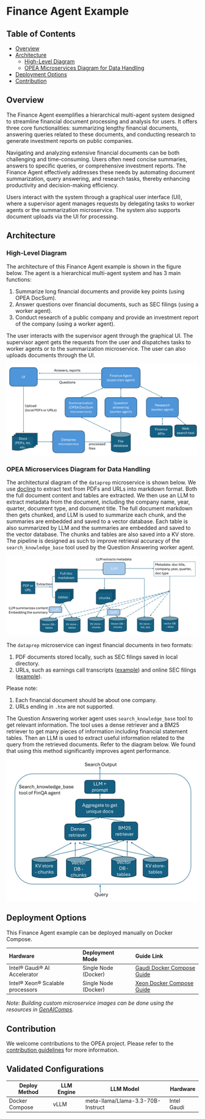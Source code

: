 # Finance Agent Example

## Table of Contents

- [Overview](#overview)
- [Architecture](#architecture)
  - [High-Level Diagram](#high-level-diagram)
  - [OPEA Microservices Diagram for Data Handling](#opea-microservices-diagram-for-data-handling)
- [Deployment Options](#deployment-options)
- [Contribution](#contribution)

## Overview

The Finance Agent exemplifies a hierarchical multi-agent system designed to streamline financial document processing and analysis for users. It offers three core functionalities: summarizing lengthy financial documents, answering queries related to these documents, and conducting research to generate investment reports on public companies.

Navigating and analyzing extensive financial documents can be both challenging and time-consuming. Users often need concise summaries, answers to specific queries, or comprehensive investment reports. The Finance Agent effectively addresses these needs by automating document summarization, query answering, and research tasks, thereby enhancing productivity and decision-making efficiency.

Users interact with the system through a graphical user interface (UI), where a supervisor agent manages requests by delegating tasks to worker agents or the summarization microservice. The system also supports document uploads via the UI for processing.

## Architecture

### High-Level Diagram

The architecture of this Finance Agent example is shown in the figure below. The agent is a hierarchical multi-agent system and has 3 main functions:

1. Summarize long financial documents and provide key points (using OPEA DocSum).
2. Answer questions over financial documents, such as SEC filings (using a worker agent).
3. Conduct research of a public company and provide an investment report of the company (using a worker agent).

The user interacts with the supervisor agent through the graphical UI. The supervisor agent gets the requests from the user and dispatches tasks to worker agents or to the summarization microservice. The user can also uploads documents through the UI.

![Finance Agent Architecture](assets/finance_agent_arch.png)

### OPEA Microservices Diagram for Data Handling

The architectural diagram of the `dataprep` microservice is shown below. We use [docling](https://github.com/docling-project/docling) to extract text from PDFs and URLs into markdown format. Both the full document content and tables are extracted. We then use an LLM to extract metadata from the document, including the company name, year, quarter, document type, and document title. The full document markdown then gets chunked, and LLM is used to summarize each chunk, and the summaries are embedded and saved to a vector database. Each table is also summarized by LLM and the summaries are embedded and saved to the vector database. The chunks and tables are also saved into a KV store. The pipeline is designed as such to improve retrieval accuracy of the `search_knowledge_base` tool used by the Question Answering worker agent.

![dataprep architecture](assets/fin_agent_dataprep.png)

The `dataprep` microservice can ingest financial documents in two formats:

1. PDF documents stored locally, such as SEC filings saved in local directory.
2. URLs, such as earnings call transcripts ([example](https://www.fool.com/earnings/call-transcripts/2025/03/06/costco-wholesale-cost-q2-2025-earnings-call-transc/)) and online SEC filings ([example](https://investors.3m.com/financials/sec-filings/content/0000066740-25-000006/0000066740-25-000006.pdf)).

Please note:

1. Each financial document should be about one company.
2. URLs ending in `.htm` are not supported.

The Question Answering worker agent uses `search_knowledge_base` tool to get relevant information. The tool uses a dense retriever and a BM25 retriever to get many pieces of information including financial statement tables. Then an LLM is used to extract useful information related to the query from the retrieved documents. Refer to the diagram below. We found that using this method significantly improves agent performance.

![finqa search tool arch](assets/finqa_tool.png)

## Deployment Options

This Finance Agent example can be deployed manually on Docker Compose.

| Hardware                           | Deployment Mode      | Guide Link                                                               |
| :--------------------------------- | :------------------- | :----------------------------------------------------------------------- |
| Intel® Gaudi® AI Accelerator     | Single Node (Docker) | [Gaudi Docker Compose Guide](./docker_compose/intel/hpu/gaudi/README.md) |
| Intel® Xeon® Scalable processors | Single Node (Docker) | [Xeon Docker Compose Guide](./docker_compose/intel/cpu/xeon/README.md)   |

_Note: Building custom microservice images can be done using the resources in [GenAIComps](https://github.com/opea-project/GenAIComps)._

## Contribution

We welcome contributions to the OPEA project. Please refer to the [contribution guidelines](https://github.com/opea-project/docs/blob/main/community/CONTRIBUTING.md) for more information.

## Validated Configurations

| **Deploy Method** | **LLM Engine** | **LLM Model**                     | **Hardware** |
| ----------------- | -------------- | --------------------------------- | ------------ |
| Docker Compose    | vLLM           | meta-llama/Llama-3.3-70B-Instruct | Intel Gaudi  |
